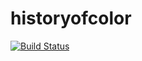 # historyofcolor



[![Build Status](https://travis-ci.org/danohuiginn/historyofcolor.png?branch=master)](https://travis-ci.org/danohuiginn/historyofcolor)
